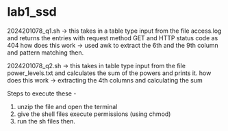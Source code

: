 # lab1_ssd

2024201078_q1.sh  ->  this takes in a table type input from the file access.log and returns the entries with request method GET and HTTP status code as 404
how does this work -> used awk to extract the 6th and the 9th column and pattern matching then.

2024201078_q2.sh  ->  this takes in table type input from the file power_levels.txt and calculates the sum of the powers and prints it.
how does this work -> extracting the 4th columns and calculating the sum

Steps to execute these -
1. unzip the file and open the terminal
2. give the shell files execute permissions (using chmod)
3. run the sh files then.
